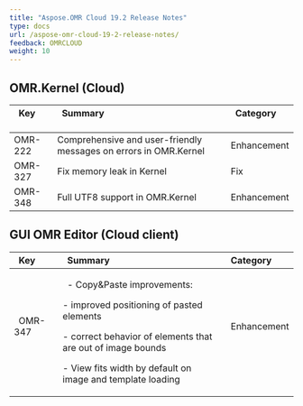 ```yaml
---
title: "Aspose.OMR Cloud 19.2 Release Notes"
type: docs
url: /aspose-omr-cloud-19-2-release-notes/
feedback: OMRCLOUD
weight: 10
---
```


## **OMR.Kernel (Cloud)**

|` `**Key**<br> |` `**Summary**<br> |` `**Category**<br> |
| :- | :- | :- |
|OMR-222|Comprehensive and user-friendly messages on errors in OMR.Kernel|Enhancement|
|OMR-327|Fix memory leak in Kernel|Fix|
|OMR-348|Full UTF8 support in OMR.Kernel|Enhancement|
## **GUI OMR Editor (Cloud client)**

|` `**Key** |` `**Summary** |` `**Category** |
| :- | :- | :- |
|` `OMR-347<br> |<p>` `- Copy&Paste improvements:</p><p>- improved positioning of pasted elements</p><p>- correct behavior of elements that are out of image bounds</p><p>- View fits width by default on image and template loading</p>|` `Enhancement<br> |

